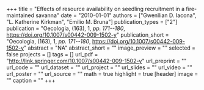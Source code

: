 +++
title = "Effects of resource availability on seedling recruitment in a fire-maintained savanna"
date = "2010-01-01"
authors = ["Gwenllian D. Iacona", "L. Katherine Kirkman", "Emilio M. Bruna"]
publication_types = ["2"]
publication = "Oecologia, (163), 1, _pp. 171--180_, https://doi.org/10.1007/s00442-009-1502-y"
publication_short = "Oecologia, (163), 1, _pp. 171--180_, https://doi.org/10.1007/s00442-009-1502-y"
abstract = "NA"
abstract_short = ""
image_preview = ""
selected = false
projects = []
tags = []
url_pdf = "http://link.springer.com/10.1007/s00442-009-1502-y"
url_preprint = ""
url_code = ""
url_dataset = ""
url_project = ""
url_slides = ""
url_video = ""
url_poster = ""
url_source = ""
math = true
highlight = true
[header]
image = ""
caption = ""
+++
